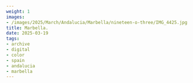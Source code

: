 ```yaml
---
weight: 1
images:
- /images/2025/March/Andalucia/Marbella/nineteen-o-three/IMG_4425.jpg
title: Marbella.
date: 2025-03-19
tags:
- archive
- digital
- color
- spain
- andalucia
- marbella
---
```


